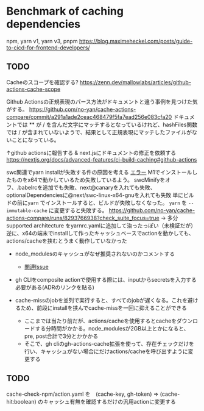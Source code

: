 # Benchmark of caching dependencies

npm, yarn v1, yarn v3, pnpm
https://blog.maximeheckel.com/posts/guide-to-cicd-for-frontend-developers/


## TODO
Cacheのスコープを確認する?
https://zenn.dev/mallowlabs/articles/github-actions-cache-scope

Github Actionsの正規表現のパース方法がドキュメントと違う事例を見つけた気がする。
https://github.com/no-yan/cache-actions-compare/commit/a291a1ade2ceac468479f5fa7ead256e083cfa20
ドキュメントでは ** が / を含んだ文字にマッチするとなっているけれど、hashFiles関数では / が含まれていないようで、結果として正規表現にマッチしたファイルがないことになっている。

↑github actionsに報告する & next.jsにドキュメントの修正を依頼する
https://nextjs.org/docs/advanced-features/ci-build-caching#github-actions

swc関連でyarn installが失敗する件の原因を考える
[エラー](https://nextjs.org/docs/messages/failed-loading-swc)
M1でインストールしたものをx64で動かしているため失敗しているよう。
swcMinifyをオフ、.babelrcを追加でも失敗、next@canaryを入れても失敗、optionalDependenciesに@next/swc-linux-x64-gnuを入れても失敗
単にビルドの前に`yarn` でインストールすると、ビルドが失敗しなくなった。
`yarn` を `--immutable-cache` に変更すると失敗する。
https://github.com/no-yan/cache-actions-compare/runs/8293766938?check_suite_focus=true
→ 多分supported architecture をyarnrc.yamlに追加して治ったっぽい（未検証だが）
逆に、x64の端末でinstallして作ったキャッシュベースでactionを動かしても、actions/cacheを挟むとうまく動作していなかった


- node_modulesのキャッシュがなぜ推奨されないのかコメントする
  - [関連Issue](https://github.com/actions/cache/issues/620)


- gh CLIをcomposite actionで使用する際には、inputからsecretsを入力する必要がある(ADRのリンクを貼る) 
- cache-missのjobを並列で実行すると、すべてのjobが遅くなる。これを避けるため、前段にinstallを挟んでcache-missを一回に抑えることができる
  - ここまでは当たり前だが、actions/cacheを使用するとcacheをダウンロードする分時間がかかる。node_modulesが2GB以上とかになると、pre, post合計で3分とかかかる
  - そこで、gh cliのgh-actions-cache拡張を使って、存在チェックだけを行い、キャッシュがない場合にだけactions/cacheを呼び出すように変更する


## TODO
cache-check-npm/action.yaml を　(cache-key, gh-token) => (cache-hit:boolean) のキャッシュ有無を確認するだけの汎用actionに変更する
